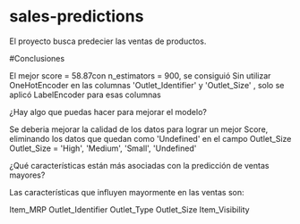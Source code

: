 # sales-predictions

El proyecto busca predecier las ventas de productos.

#Conclusiones

El mejor score = 58.87con n_estimators = 900, se consiguió Sin utilizar OneHotEncoder en las columnas 'Outlet_Identifier' y 'Outlet_Size' , solo se aplicó LabelEncoder para esas columnas

¿Hay algo que puedas hacer para mejorar el modelo?

Se deberia mejorar la calidad de los datos para lograr un mejor Score, eliminando los datos que quedan como 'Undefined' en el campo Outlet_Size
Outlet_Size = 'High', 'Medium', 'Small', 'Undefined'

¿Qué características están más asociadas con la predicción de ventas mayores?

Las características que influyen mayormente en las ventas son:

Item_MRP
Outlet_Identifier
Outlet_Type
Outlet_Size
Item_Visibility
